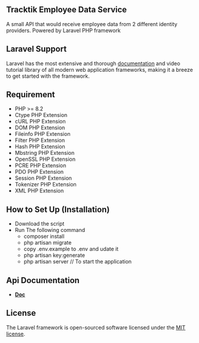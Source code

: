 
## Tracktik Employee Data Service

A small API that would receive employee data from 2 different identity providers.
Powered by Laravel PHP framework
## Laravel Support

Laravel has the most extensive and thorough [documentation](https://laravel.com/docs) and video tutorial library of all modern web application frameworks, making it a breeze to get started with the framework.

## Requirement
- PHP >= 8.2 
- Ctype PHP Extension 
- cURL PHP Extension
- DOM PHP Extension
- Fileinfo PHP Extension
- Filter PHP Extension
- Hash PHP Extension
- Mbstring PHP Extension
- OpenSSL PHP Extension
- PCRE PHP Extension
- PDO PHP Extension
- Session PHP Extension
- Tokenizer PHP Extension
- XML PHP Extension

## How to Set Up (Installation)

- Download the script
- Run The following command
  - composer install
  - php artisan migrate
  - copy .env.example to .env and udate it
  - php artisan key:generate
  - php artisan server // To start the application

## Api Documentation
- **[Doc](https://documenter.getpostman.com/view/16114277/2sA3BuVokW)**

## License

The Laravel framework is open-sourced software licensed under the [MIT license](https://opensource.org/licenses/MIT).
